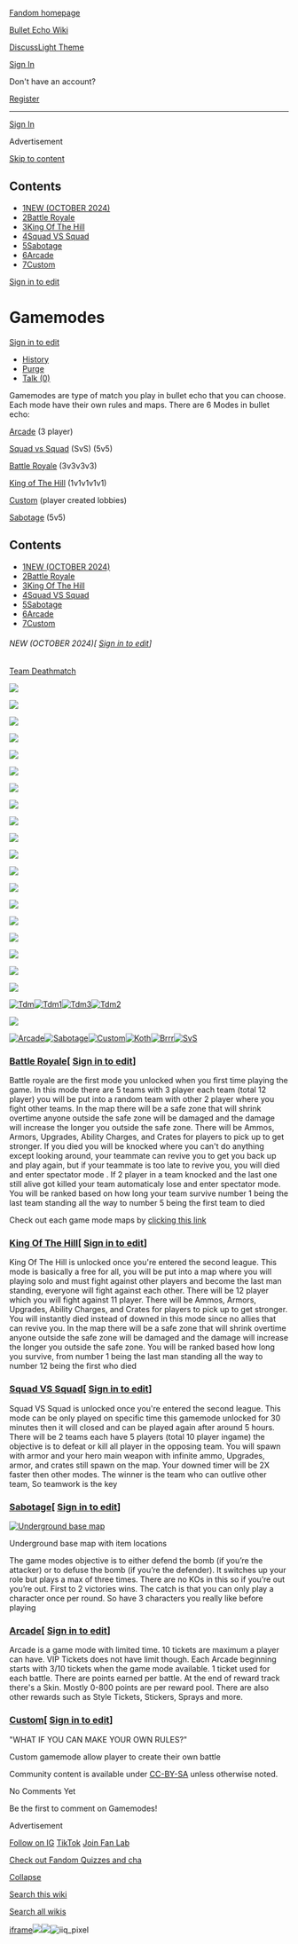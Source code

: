 [Fandom homepage](https://www.fandom.com/)

[Bullet Echo Wiki](https://bullet-echo.fandom.com/)

[Discuss](https://bullet-echo.fandom.com/f "Discuss")[Light Theme](https://bullet-echo.fandom.com/wiki/Gamemodes# "Light Theme")

[Sign In](https://auth.fandom.com/signin?source=mw&redirect=https%3A%2F%2Fbullet-echo.fandom.com%2Fwiki%2FGamemodes)

Don't have an account?

[Register](https://auth.fandom.com/register?source=mw&redirect=https%3A%2F%2Fbullet-echo.fandom.com%2Fwiki%2FGamemodes)

* * *

[Sign In](https://auth.fandom.com/signin?source=mw&redirect=https%3A%2F%2Fbullet-echo.fandom.com%2Fwiki%2FGamemodes)

Advertisement

[Skip to content](https://bullet-echo.fandom.com/wiki/Gamemodes#page-header)

## Contents

- [1NEW (OCTOBER 2024)](https://bullet-echo.fandom.com/wiki/Gamemodes#NEW_(OCTOBER_2024))
- [2Battle Royale](https://bullet-echo.fandom.com/wiki/Gamemodes#Battle_Royale)
- [3King Of The Hill](https://bullet-echo.fandom.com/wiki/Gamemodes#King_Of_The_Hill)
- [4Squad VS Squad](https://bullet-echo.fandom.com/wiki/Gamemodes#Squad_VS_Squad)
- [5Sabotage](https://bullet-echo.fandom.com/wiki/Gamemodes#Sabotage)
- [6Arcade](https://bullet-echo.fandom.com/wiki/Gamemodes#Arcade)
- [7Custom](https://bullet-echo.fandom.com/wiki/Gamemodes#Custom)

[Sign in to edit](https://auth.fandom.com/signin?redirect=https%3A%2F%2Fbullet-echo.fandom.com%2Fwiki%2FGamemodes%3Fveaction%3Dedit&uselang=en)

# Gamemodes

[Sign in to edit](https://auth.fandom.com/signin?redirect=https%3A%2F%2Fbullet-echo.fandom.com%2Fwiki%2FGamemodes%3Fveaction%3Dedit&uselang=en)

- [History](https://bullet-echo.fandom.com/wiki/Gamemodes?action=history)
- [Purge](https://bullet-echo.fandom.com/wiki/Gamemodes?action=purge)
- [Talk (0)](https://bullet-echo.fandom.com/wiki/Talk:Gamemodes?action=edit&redlink=1)

Gamemodes are type of match you play in bullet echo that you can choose. Each mode have their own rules and maps. There are 6 Modes in bullet echo:

[Arcade](https://bullet-echo.fandom.com/wiki/Arcade "Arcade") (3 player)

[Squad vs Squad](https://bullet-echo.fandom.com/wiki/Squad_vs_Squad "Squad vs Squad") (SvS) (5v5)

[Battle Royale](https://bullet-echo.fandom.com/wiki/Battle_Royale "Battle Royale") (3v3v3v3)

[King of The Hill](https://bullet-echo.fandom.com/wiki/King_of_the_Hill) (1v1v1v1v1)

[Custom](https://bullet-echo.fandom.com/wiki/Custom "Custom") (player created lobbies)

[Sabotage](https://bullet-echo.fandom.com/wiki/Sabotage_mode?so=search) (5v5)

## Contents

- [1NEW (OCTOBER 2024)](https://bullet-echo.fandom.com/wiki/Gamemodes#NEW_(OCTOBER_2024))
- [2Battle Royale](https://bullet-echo.fandom.com/wiki/Gamemodes#Battle_Royale)
- [3King Of The Hill](https://bullet-echo.fandom.com/wiki/Gamemodes#King_Of_The_Hill)
- [4Squad VS Squad](https://bullet-echo.fandom.com/wiki/Gamemodes#Squad_VS_Squad)
- [5Sabotage](https://bullet-echo.fandom.com/wiki/Gamemodes#Sabotage)
- [6Arcade](https://bullet-echo.fandom.com/wiki/Gamemodes#Arcade)
- [7Custom](https://bullet-echo.fandom.com/wiki/Gamemodes#Custom)

###### NEW (OCTOBER 2024)\[ [Sign in to edit](https://auth.fandom.com/signin?redirect=https%3A%2F%2Fbullet-echo.fandom.com%2Fwiki%2FGamemodes%3Fveaction%3Dedit%26section%3D1&uselang=en "Sign in to edit")\]

[Team Deathmatch](https://bullet-echo.fandom.com/wiki/Team_Deathmatch "Team Deathmatch")

[![](https://static.wikia.nocookie.net/bullet-echo/images/7/77/Gm1.jpg/revision/latest/scale-to-width-down/185?cb=20241128164255)](https://bullet-echo.fandom.com/wiki/File:Gm1.jpg "Gm1.jpg (827 KB)")

[![](https://static.wikia.nocookie.net/bullet-echo/images/9/92/Gm9.png/revision/latest/scale-to-width-down/185?cb=20241128164257)](https://bullet-echo.fandom.com/wiki/File:Gm9.png "Gm9.png (7 KB)")

[![](https://static.wikia.nocookie.net/bullet-echo/images/0/03/Gm2.jpg/revision/latest/scale-to-width-down/185?cb=20241128164259)](https://bullet-echo.fandom.com/wiki/File:Gm2.jpg "Gm2.jpg (816 KB)")

[![](https://static.wikia.nocookie.net/bullet-echo/images/3/32/Gm3.png/revision/latest/scale-to-width-down/97?cb=20241128164258)](https://bullet-echo.fandom.com/wiki/File:Gm3.png "Gm3.png (199 KB)")

[![](https://static.wikia.nocookie.net/bullet-echo/images/6/61/Gm4.png/revision/latest/scale-to-width-down/96?cb=20241128164259)](https://bullet-echo.fandom.com/wiki/File:Gm4.png "Gm4.png (216 KB)")

[![](https://static.wikia.nocookie.net/bullet-echo/images/2/27/Gm5.png/revision/latest/scale-to-width-down/96?cb=20241128164259)](https://bullet-echo.fandom.com/wiki/File:Gm5.png "Gm5.png (209 KB)")

[![](https://static.wikia.nocookie.net/bullet-echo/images/8/88/Gm6.png/revision/latest/scale-to-width-down/98?cb=20241128164259)](https://bullet-echo.fandom.com/wiki/File:Gm6.png "Gm6.png (285 KB)")

[![](https://static.wikia.nocookie.net/bullet-echo/images/c/cb/Gm7.png/revision/latest/scale-to-width-down/97?cb=20241128164258)](https://bullet-echo.fandom.com/wiki/File:Gm7.png "Gm7.png (165 KB)")

[![](https://static.wikia.nocookie.net/bullet-echo/images/a/aa/Gm8.png/revision/latest/scale-to-width-down/101?cb=20241128164300)](https://bullet-echo.fandom.com/wiki/File:Gm8.png "Gm8.png (199 KB)")

[![](https://static.wikia.nocookie.net/bullet-echo/images/2/28/Gm10.jpg/revision/latest/scale-to-width-down/185?cb=20241128164303)](https://bullet-echo.fandom.com/wiki/File:Gm10.jpg "Gm10.jpg (779 KB)")

[![](https://static.wikia.nocookie.net/bullet-echo/images/b/b5/Gm11.jpg/revision/latest/scale-to-width-down/185?cb=20241128164303)](https://bullet-echo.fandom.com/wiki/File:Gm11.jpg "Gm11.jpg (715 KB)")

[![](https://static.wikia.nocookie.net/bullet-echo/images/c/c0/Gm12.jpg/revision/latest/scale-to-width-down/185?cb=20241128164303)](https://bullet-echo.fandom.com/wiki/File:Gm12.jpg "Gm12.jpg (705 KB)")

[![](https://static.wikia.nocookie.net/bullet-echo/images/e/e6/Gm13.jpg/revision/latest/scale-to-width-down/185?cb=20241128164303)](https://bullet-echo.fandom.com/wiki/File:Gm13.jpg "Gm13.jpg (811 KB)")

[![](https://static.wikia.nocookie.net/bullet-echo/images/0/06/Gm14.jpg/revision/latest/scale-to-width-down/185?cb=20241128164303)](https://bullet-echo.fandom.com/wiki/File:Gm14.jpg "Gm14.jpg (691 KB)")

[![](https://static.wikia.nocookie.net/bullet-echo/images/9/94/Gm15.jpg/revision/latest/scale-to-width-down/185?cb=20241128164304)](https://bullet-echo.fandom.com/wiki/File:Gm15.jpg "Gm15.jpg (830 KB)")

[![](https://static.wikia.nocookie.net/bullet-echo/images/f/f7/Gmm1.png/revision/latest/scale-to-width-down/94?cb=20241130151530)](https://bullet-echo.fandom.com/wiki/File:Gmm1.png "Gmm1.png (317 KB)")

[![](https://static.wikia.nocookie.net/bullet-echo/images/0/07/Gmm2.jpg/revision/latest/scale-to-width-down/185?cb=20241130151533)](https://bullet-echo.fandom.com/wiki/File:Gmm2.jpg "Gmm2.jpg (832 KB)")

[![](https://static.wikia.nocookie.net/bullet-echo/images/a/a7/Gmm4.png/revision/latest/scale-to-width-down/101?cb=20241130151532)](https://bullet-echo.fandom.com/wiki/File:Gmm4.png "Gmm4.png (116 KB)")

[![](https://static.wikia.nocookie.net/bullet-echo/images/0/0e/Gmm3.jpg/revision/latest/scale-to-width-down/185?cb=20241130151533)](https://bullet-echo.fandom.com/wiki/File:Gmm3.jpg "Gmm3.jpg (769 KB)")

[![Tdm](https://static.wikia.nocookie.net/bullet-echo/images/b/bf/Tdm.png/revision/latest?cb=20241021172228)](https://static.wikia.nocookie.net/bullet-echo/images/b/bf/Tdm.png/revision/latest?cb=20241021172228)[![Tdm1](https://static.wikia.nocookie.net/bullet-echo/images/0/00/Tdm1.png/revision/latest?cb=20241021172230)](https://static.wikia.nocookie.net/bullet-echo/images/0/00/Tdm1.png/revision/latest?cb=20241021172230)[![Tdm3](https://static.wikia.nocookie.net/bullet-echo/images/4/4c/Tdm3.png/revision/latest?cb=20241021172230)](https://static.wikia.nocookie.net/bullet-echo/images/4/4c/Tdm3.png/revision/latest?cb=20241021172230)[![Tdm2](https://static.wikia.nocookie.net/bullet-echo/images/1/16/Tdm2.png/revision/latest?cb=20241021172230)](https://static.wikia.nocookie.net/bullet-echo/images/1/16/Tdm2.png/revision/latest?cb=20241021172230)

[![](https://static.wikia.nocookie.net/bullet-echo/images/9/9b/Game_modes.jpg/revision/latest?cb=20240823210529)](https://static.wikia.nocookie.net/bullet-echo/images/9/9b/Game_modes.jpg/revision/latest?cb=20240823210529)

[![Arcade](https://static.wikia.nocookie.net/bullet-echo/images/9/91/Arcade.png/revision/latest?cb=20240906195709)](https://static.wikia.nocookie.net/bullet-echo/images/9/91/Arcade.png/revision/latest?cb=20240906195709)[![Sabotage](https://static.wikia.nocookie.net/bullet-echo/images/f/f3/Sabotage.png/revision/latest?cb=20240906195711)](https://static.wikia.nocookie.net/bullet-echo/images/f/f3/Sabotage.png/revision/latest?cb=20240906195711)[![Custom](https://static.wikia.nocookie.net/bullet-echo/images/e/ec/Custom.png/revision/latest?cb=20240906195711)](https://static.wikia.nocookie.net/bullet-echo/images/e/ec/Custom.png/revision/latest?cb=20240906195711)[![Koth](https://static.wikia.nocookie.net/bullet-echo/images/7/70/Koth.png/revision/latest/scale-to-width-down/1166?cb=20240906195714)](https://static.wikia.nocookie.net/bullet-echo/images/7/70/Koth.png/revision/latest?cb=20240906195714)[![Brrr](https://static.wikia.nocookie.net/bullet-echo/images/8/87/Brrr.png/revision/latest?cb=20240906195903)](https://static.wikia.nocookie.net/bullet-echo/images/8/87/Brrr.png/revision/latest?cb=20240906195903)[![SvS](https://static.wikia.nocookie.net/bullet-echo/images/9/9b/SvS.png/revision/latest?cb=20240906195905)](https://static.wikia.nocookie.net/bullet-echo/images/9/9b/SvS.png/revision/latest?cb=20240906195905)

### [Battle Royale](https://bullet-echo.fandom.com/wiki/Battle_Royale "Battle Royale")\[ [Sign in to edit](https://auth.fandom.com/signin?redirect=https%3A%2F%2Fbullet-echo.fandom.com%2Fwiki%2FGamemodes%3Fveaction%3Dedit%26section%3D2&uselang=en "Sign in to edit")\]

Battle royale are the first mode you unlocked when you first time playing the game. In this mode there are 5 teams with 3 player each team (total 12 player) you will be put into a random team with other 2 player where you fight other teams. In the map there will be a safe zone that will shrink overtime anyone outside the safe zone will be damaged and the damage will increase the longer you outside the safe zone. There will be Ammos, Armors, Upgrades, Ability Charges, and Crates for players to pick up to get stronger. If you died you will be knocked where you can't do anything except looking around, your teammate can revive you to get you back up and play again, but if your teammate is too late to revive you, you will died and enter spectator mode . If 2 player in a team knocked and the last one still alive got killed your team automaticaly lose and enter spectator mode. You will be ranked based on how long your team survive number 1 being the last team standing all the way to number 5 being the first team to died

Check out each game mode maps by [clicking this link](https://bullet-echo.fandom.com/wiki/Maps "Maps")

### [King Of The Hill](https://bullet-echo.fandom.com/wiki/King_of_the_Hill "King of the Hill")\[ [Sign in to edit](https://auth.fandom.com/signin?redirect=https%3A%2F%2Fbullet-echo.fandom.com%2Fwiki%2FGamemodes%3Fveaction%3Dedit%26section%3D3&uselang=en "Sign in to edit")\]

King Of The Hill is unlocked once you're entered the second league. This mode is basically a free for all, you will be put into a map where you will playing solo and must fight against other players and become the last man standing, everyone will fight against each other. There will be 12 player which you will fight against 11 player. There will be Ammos, Armors, Upgrades, Ability Charges, and Crates for players to pick up to get stronger. You will instantly died instead of downed in this mode since no allies that can revive you. In the map there will be a safe zone that will shrink overtime anyone outside the safe zone will be damaged and the damage will increase the longer you outside the safe zone. You will be ranked based how long you survive, from number 1 being the last man standing all the way to number 12 being the first who died

### [Squad VS Squad](https://bullet-echo.fandom.com/wiki/Squad_vs_Squad "Squad vs Squad")\[ [Sign in to edit](https://auth.fandom.com/signin?redirect=https%3A%2F%2Fbullet-echo.fandom.com%2Fwiki%2FGamemodes%3Fveaction%3Dedit%26section%3D4&uselang=en "Sign in to edit")\]

Squad VS Squad is unlocked once you're entered the second league. This mode can be only played on specific time this gamemode unlocked for 30 minutes then it will closed and can be played again after around 5 hours. There will be 2 teams each have 5 players (total 10 player ingame) the objective is to defeat or kill all player in the opposing team. You will spawn with armor and your hero main weapon with infinite ammo, Upgrades, armor, and crates still spawn on the map. Your downed timer will be 2X faster then other modes. The winner is the team who can outlive other team, So teamwork is the key

### [Sabotage](https://bullet-echo.fandom.com/wiki/Sabotage_mode "Sabotage mode")\[ [Sign in to edit](https://auth.fandom.com/signin?redirect=https%3A%2F%2Fbullet-echo.fandom.com%2Fwiki%2FGamemodes%3Fveaction%3Dedit%26section%3D5&uselang=en "Sign in to edit")\]

[![Underground base map](https://static.wikia.nocookie.net/bullet-echo/images/f/f4/Underground_base_map.png/revision/latest/scale-to-width-down/180?cb=20201218212625)](https://static.wikia.nocookie.net/bullet-echo/images/f/f4/Underground_base_map.png/revision/latest?cb=20201218212625)

Underground base map with item locations

The game modes objective is to either defend the bomb (if you’re the attacker) or to defuse the bomb (if you’re the defender). It switches up your role but plays a max of three times. There are no KOs in this so if you’re out you’re out. First to 2 victories wins. The catch is that you can only play a character once per round. So have 3 characters you really like before playing

### [Arcade](https://bullet-echo.fandom.com/wiki/Arcade "Arcade")\[ [Sign in to edit](https://auth.fandom.com/signin?redirect=https%3A%2F%2Fbullet-echo.fandom.com%2Fwiki%2FGamemodes%3Fveaction%3Dedit%26section%3D6&uselang=en "Sign in to edit")\]

Arcade is a game mode with limited time. 10 tickets are maximum a player can have. VIP Tickets does not have limit though. Each Arcade beginning starts with 3/10 tickets when the game mode available. 1 ticket used for each battle. There are points earned per battle. At the end of reward track there's a Skin. Mostly 0-800 points are per reward pool. There are also other rewards such as Style Tickets, Stickers, Sprays and more.

### [Custom](https://bullet-echo.fandom.com/wiki/Custom "Custom")\[ [Sign in to edit](https://auth.fandom.com/signin?redirect=https%3A%2F%2Fbullet-echo.fandom.com%2Fwiki%2FGamemodes%3Fveaction%3Dedit%26section%3D7&uselang=en "Sign in to edit")\]

"WHAT IF YOU CAN MAKE YOUR OWN RULES?"

Custom gamemode allow player to create their own battle

Community content is available under [CC-BY-SA](https://www.fandom.com/licensing) unless otherwise noted.

No Comments Yet

Be the first to comment on Gamemodes!

Advertisement

[Follow on IG](https://bit.ly/FandomIG) [TikTok](https://bit.ly/TikTokFandom) [Join Fan Lab](https://bit.ly/FanLabWikiBar)

[Check out Fandom Quizzes and cha](https://bit.ly/WBTrivia2)

[Collapse](https://bullet-echo.fandom.com/wiki/Gamemodes# "Collapse")

[Search this wiki](https://bullet-echo.fandom.com/wiki/Special:Search?scope=internal&query=&h=1&isFromHighlightActions=on)

[Search all wikis](https://bullet-echo.fandom.com/wiki/Special:Search?scope=cross-wiki&query=&h=1&isFromHighlightActions=on)

[iframe](https://www.fandom.com/silver-surfer.html)![](https://idsync.rlcdn.com/712315.gif?partner_uid=48c77766-01a2-426e-8a40-a6ab47c207e1)![](https://pixel.tapad.com/idsync/ex/receive?partner_id=3442&partner_device_id=48c77766-01a2-426e-8a40-a6ab47c207e1&partner_url=https://services.fandom.com/identity-storage/external/experian/receiveid/b52002a9-7221-4a55-a0f5-83b27bc04b2c?id=${TA_DEVICE_ID}&partner=TAPAD)![iiq_pixel](https://sync.intentiq.com/profiles_engine/ProfilesEngineServlet?at=20&mi=10&secure=1&dpi=1187275693&iiqidtype=2&iiqpcid=5152d383-a23b-3890-8c95-ca7e486707fa&iiqpciddate=1745205130102&tsrnd=799_1745205130111&vrref=fandom.com&jsver=6.07&dw=1280&dh=1024&dpr=1&lan=en-US&testPercentage=97&testGroup=A&uh=%7B%220%22%3A%22%5C%22Google%20Chrome%5C%22%3Bv%3D%5C%22135%5C%22%2C%20%5C%22Not-A.Brand%5C%22%3Bv%3D%5C%228%5C%22%2C%20%5C%22Chromium%5C%22%3Bv%3D%5C%22135%5C%22%22%2C%221%22%3A%22%3F0%22%2C%222%22%3A%22%5C%22Linux%20x86_64%5C%22%22%2C%223%22%3A%22%5C%22x86%5C%22%22%2C%224%22%3A%22%5C%2264%5C%22%22%2C%226%22%3A%22%5C%226.6.72%5C%22%22%2C%227%22%3A%22%3F0%22%2C%228%22%3A%22%5C%22Google%20Chrome%5C%22%3Bv%3D%5C%22135.0.7049.95%5C%22%2C%20%5C%22Not-A.Brand%5C%22%3Bv%3D%5C%228.0.0.0%5C%22%2C%20%5C%22Chromium%5C%22%3Bv%3D%5C%22135.0.7049.95%5C%22%22%7D&gdpr=0)